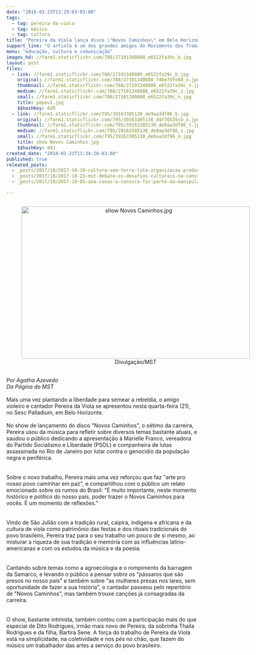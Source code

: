 ```yaml
---
date: "2018-03-23T13:29:03-03:00"
tags:
  - tag: pereira-da-viola
  - tag: música
  - tag: cultura
title: "Pereira da Viola lança disco \"Novos Caminhos\" em Belo Horizonte\n"
support_line: "O artista é um dos grandes amigos do Movimento dos Trabalhadores Rurais Sem Terra e apresenta, na Rádio Inconfidência, o programa de rádio \"Vozes da Terra\", uma parceria entre a Rádio, o MST e o CPMídias"
menu: "educação, cultura e comunicação"
images_hd: //farm1.staticflickr.com/788/27101340888_e6522fa39c_b.jpg
layout: post
files:
  - link: //farm1.staticflickr.com/788/27101340888_e6522fa39c_b.jpg
    original: //farm1.staticflickr.com/788/27101340888_74be7dfe84_o.jpg
    thumbnail: //farm1.staticflickr.com/788/27101340888_e6522fa39c_t.jpg
    medium: //farm1.staticflickr.com/788/27101340888_e6522fa39c_z.jpg
    small: //farm1.staticflickr.com/788/27101340888_e6522fa39c_n.jpg
    title: pepeu1.jpg
    $$hashKey: 02R
  - link: //farm1.staticflickr.com/795/39163305130_de9aa3df86_b.jpg
    original: //farm1.staticflickr.com/795/39163305130_d4f70535cb_o.jpg
    thumbnail: //farm1.staticflickr.com/795/39163305130_de9aa3df86_t.jpg
    medium: //farm1.staticflickr.com/795/39163305130_de9aa3df86_z.jpg
    small: //farm1.staticflickr.com/795/39163305130_de9aa3df86_n.jpg
    title: show Novos Caminhos.jpg
    $$hashKey: 04J
created_date: "2018-03-23T13:34:28-03:00"
published: true
releated_posts:
  - _posts/2017/10/2017-10-20-cultura-sem-terra-luta-organizacao-producao-e-poesia.md
  - _posts/2017/10/2017-10-25-mst-debate-os-desafios-culturais-na-construcao-da-reforma-agraria-popular-em-seminario-nacional.md
  - _posts/2017/10/2017-10-05-ana-canas-a-censura-faz-parte-da-manipulacao-da-elite-porque-a-arte-faz-pensar.md

---
```

<div>
<div>
<div style="text-align:center">
<figure class="image" style="display:inline-block"><img alt="show Novos Caminhos.jpg" height="400" src="//farm1.staticflickr.com/795/39163305130_de9aa3df86_b.jpg" width="600" />
<figcaption>Divulga&ccedil;&atilde;o/MST</figcaption>
</figure>
</div>
</div>

<div>&nbsp;</div>

<div><em>Por Agatha Azevedo<br />
Da P&aacute;gina do MST</em></div>

<div>&nbsp;</div>

<div>Mais uma vez plantando a liberdade para semear a rebeldia, o amigo violeiro e cantador Pereira da Viola se apresentou nesta quarta-feira (21), no Sesc Palladium, em Belo Horizonte.</div>

<div><br />
No show de lan&ccedil;amento do disco &quot;Novos Caminhos&quot;, o s&eacute;timo da carreira, Pereira usou da m&uacute;sica para refletir sobre diversos temas bastante atuais, e saudou o p&uacute;blico dedicando a apresenta&ccedil;&atilde;o &agrave; Marielle Franco, vereadora do&nbsp;Partido Socialismo e Liberdade&nbsp;(PSOL) e companheira de lutas assassinada no Rio de Janeiro por lutar contra o genoc&iacute;dio da popula&ccedil;&atilde;o negra e perif&eacute;rica.&nbsp;</div>

<div><br />
<br />
Sobre o novo trabalho, Pereira mais uma vez refor&ccedil;ou que faz &quot;arte pro nosso povo caminhar em paz&quot;, e compartilhou com o p&uacute;blico um relato emocionado sobre os rumos do Brasil: &quot;&Eacute; muito importante, neste momento hist&oacute;rico e pol&iacute;tico do nosso pa&iacute;s, poder trazer o Novos Caminhos para voc&ecirc;s. &Eacute; um momento de reflex&otilde;es.&quot;&nbsp;</div>

<div><br />
<br />
Vindo de S&atilde;o Juli&atilde;o com a tradi&ccedil;&atilde;o rural, caipira, ind&iacute;gena e africana e da cultura de viola como patrim&ocirc;nio das festas e dos rituais tradicionais do povo brasileiro, Pereira traz para o seu trabalho um pouco de si mesmo, ao misturar a riqueza de sua tradi&ccedil;&atilde;o e mem&oacute;ria com as influ&ecirc;ncias latino-americanas e com os estudos da m&uacute;sica e da poesia.&nbsp;</div>

<div><br />
<br />
Cantando sobre temas como a agroecologia e o rompimento da barragem da Samarco, e levando o p&uacute;blico a pensar sobre os &quot;p&aacute;ssaros que s&atilde;o presos no nosso pa&iacute;s&quot; e tamb&eacute;m sobre &quot;as mulheres presas nos lares, sem oportunidade de fazer a sua hist&oacute;ria&quot;, o cantador passeou pelo repert&oacute;rio de &quot;Novos Caminhos&quot;, mas tamb&eacute;m trouxe can&ccedil;&otilde;es j&aacute; consagradas da carreira.&nbsp;</div>

<div><br />
<br />
O show, bastante intimista, tamb&eacute;m contou com a participa&ccedil;&atilde;o mais do que especial de Dito Rodrigues, irm&atilde;o mais novo de Pereira, da sobrinha Thaila Rodrigues e da filha, Bartira Sene. A for&ccedil;a do trabalho de Pereira da Viola est&aacute; na simplicidade, na coletividade e nos p&eacute;s no ch&atilde;o, que fazem do m&uacute;sico um trabalhador das artes a servi&ccedil;o do povo brasileiro.</div>

<div><br />
&nbsp;</div>
</div>

<div>
<div aria-label="Mostrar conteúdo cortado" data-tooltip="Mostrar conteúdo cortado" id=":q7" role="button" tabindex="0">&nbsp;</div>
</div>
